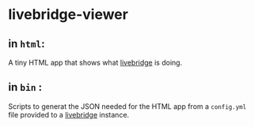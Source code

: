 # livebridge-viewer

## in `html`:

A tiny HTML app that shows what [livebridge](https://github.com/dpa-newslab/livebridge/) is doing. 

## in `bin` :

Scripts to generat the JSON needed for the HTML app from a `config.yml` file provided to a [livebridge](https:://github.com/dpa-newslab/livebridge) instance.


